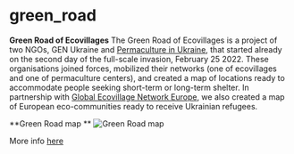 # green_road
**Green Road of Ecovillages**
The Green Road of Ecovillages is a project of two NGOs, GEN Ukraine and [Permaculture in Ukraine](https://permaculture.in.ua/index.php/en/), that started already on the second day of the full-scale invasion, February 25 2022. These organisations joined forces, mobilized their networks (one of ecovillages and one of permaculture centers), and created a map of locations ready to accommodate people seeking short-term or long-term shelter. In partnership with [Global Ecovillage Network Europe](https://genukraine.com.ua/index.php/en/), we also created a map of European eco-communities ready to receive Ukrainian refugees.

**Green Road map **
![Green Road map](https://genukraine.com.ua/images/GreenRoad/275051097_1133421597408220_7737392819890791864_n.png)

More info [here](https://genukraine.com.ua/index.php/en/gen-ukraine/our-projects/green-road-of-ecovillages)
